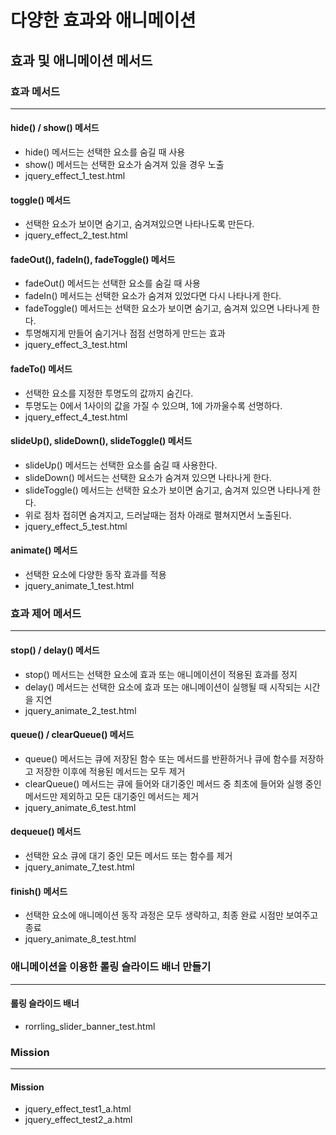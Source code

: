 # 다양한 효과와 애니메이션
## 효과 및 애니메이션 메서드
### 효과 메서드
---
#### hide() / show() 메서드
- hide() 메서드는 선택한 요소를 숨길 때 사용
- show() 메서드는 선택한 요소가 숨겨져 있을 경우 노출
- jquery_effect_1_test.html
#### toggle() 메서드
- 선택한 요소가 보이면 숨기고, 숨겨져있으면 나타나도록 만든다.
- jquery_effect_2_test.html
#### fadeOut(), fadeIn(), fadeToggle() 메서드
- fadeOut() 메서드는 선택한 요소를 숨길 때 사용
- fadeIn() 메서드는 선택한 요소가 숨겨져 있었다면 다시 나타나게 한다.
- fadeToggle() 메서드는 선택한 요소가 보이면 숨기고, 숨겨져 있으면 나타나게 한다.
- 투명해지게 만들어 숨기거나 점점 선명하게 만드는 효과
- jquery_effect_3_test.html
#### fadeTo() 메서드
- 선택한 요소를 지정한 투명도의 값까지 숨긴다.
- 투명도는 0에서 1사이의 값을 가질 수 있으며, 1에 가까울수록 선명하다.
- jquery_effect_4_test.html
#### slideUp(), slideDown(), slideToggle() 메서드
- slideUp() 메서드는 선택한 요소를 숨길 때 사용한다.
- slideDown() 메서드는 선택한 요소가 숨겨져 있으면 나타나게 한다.
- slideToggle() 메서드는 선택한 요소가 보이면 숨기고, 숨겨져 있으면 나타나게 한다.
- 위로 점차 접히면 숨겨지고, 드러날때는 점차 아래로 펼쳐지면서 노출된다.
- jquery_effect_5_test.html
#### animate() 메서드
- 선택한 요소에 다양한 동작 효과를 적용
- jquery_animate_1_test.html
### 효과 제어 메서드
---
#### stop() / delay() 메서드
- stop() 메서드는 선택한 요소에 효과 또는 애니메이션이 적용된 효과를 정지
- delay() 메서드는 선택한 요소에 효과 또는 애니메이션이 실행될 때 시작되는 시간을 지연
- jquery_animate_2_test.html
#### queue() / clearQueue() 메서드
- queue() 메서드는 큐에 저장된 함수 또는 메서드를 반환하거나 큐에 함수를 저장하고 저장한 이후에 적용된 메서드는 모두 제거
- clearQueue() 메서드는 큐에 들어와 대기중인 메서드 중 최초에 들어와 실행 중인 메서드만 제외하고 모든 대기중인 메서드는 제거
- jquery_animate_6_test.html
#### dequeue() 메서드
- 선택한 요소 큐에 대기 중인 모든 메서드 또는 함수를 제거
- jquery_animate_7_test.html
#### finish() 메서드
- 선택한 요소에 애니메이션 동작 과정은 모두 생략하고, 최종 완료 시점만 보여주고 종료
- jquery_animate_8_test.html
### 애니메이션을 이용한 롤링 슬라이드 배너 만들기
---
#### 롤링 슬라이드 배너
- rorrling_slider_banner_test.html
### Mission
---
#### Mission
- jquery_effect_test1_a.html
- jquery_effect_test2_a.html